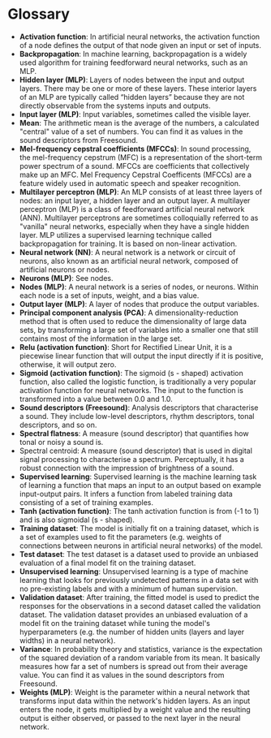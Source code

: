 # Glossary

* **Activation function**: In artificial neural networks, the activation function of a node defines the output of that node given an input or set of inputs. 
* **Backpropagation**: In machine learning, backpropagation is a widely used algorithm for training feedforward neural networks, such as an MLP.
* **Hidden layer (MLP)**: Layers of nodes between the input and output layers. There may be one or more of these layers. These interior layers of an MLP are typically called “hidden layers” because they are not directly observable from the systems inputs and outputs. 
* **Input layer (MLP)**: Input variables, sometimes called the visible layer.
* **Mean**: The arithmetic mean is the average of the numbers, a calculated "central" value of a set of numbers. You can find it as values in the sound descriptors from Freesound.
* **Mel-frequency cepstral coefficients (MFCCs)**: In sound processing, the mel-frequency cepstrum (MFC) is a representation of the short-term power spectrum of a sound. MFCCs are coefficients that collectively make up an MFC. Mel Frequency Cepstral Coefficents (MFCCs) are a feature widely used in automatic speech and speaker recognition. 
* **Multilayer perceptron (MLP)**: An MLP consists of at least three layers of nodes: an input layer, a hidden layer and an output layer. A multilayer perceptron (MLP) is a class of feedforward artificial neural network (ANN). Multilayer perceptrons are sometimes colloquially referred to as "vanilla" neural networks, especially when they have a single hidden layer. MLP utilizes a supervised learning technique called backpropagation for training. It is based on non-linear activation.
* **Neural network (NN)**: A neural network is a network or circuit of neurons, also known as an artificial neural network, composed of artificial neurons or nodes.
* **Neurons (MLP)**: See nodes.
* **Nodes (MLP)**: A neural network is a series of nodes, or neurons. Within each node is a set of inputs, weight, and a bias value. 
* **Output layer (MLP)**: A layer of nodes that produce the output variables.
* **Principal component analysis (PCA)**: A dimensionality-reduction method that is often used to reduce the dimensionality of large data sets, by transforming a large set of variables into a smaller one that still contains most of the information in the large set. 
* **Relu (activation function)**: Short for Rectified Linear Unit, it is a piecewise linear function that will output the input directly if it is positive, otherwise, it will output zero. 
* **Sigmoid (activation function)**: The sigmoid (s - shaped) activation function, also called the logistic function, is traditionally a very popular activation function for neural networks. The input to the function is transformed into a value between 0.0 and 1.0.
* **Sound descriptors (Freesound)**: Analysis descriptors that characterise a sound. They include low-level descriptors, rhythm descriptors, tonal descriptors, and so on.
* **Spectral flatness**: A measure (sound descriptor) that quantifies how tonal or noisy a sound is.
* Spectral centroid: A measure (sound descriptor) that is used in digital signal processing to characterise a spectrum. Perceptually, it has a robust connection with the impression of brightness of a sound.
* **Supervised learning**: Supervised learning is the machine learning task of learning a function that maps an input to an output based on example input-output pairs. It infers a function from labeled training data consisting of a set of training examples.
* **Tanh (activation function)**: The tanh activation function is from (-1 to 1) and is also sigmoidal (s - shaped).
* **Training dataset**: The model is initially fit on a training dataset, which is a set of examples used to fit the parameters (e.g. weights of connections between neurons in artificial neural networks) of the model.
* **Test dataset**: The test dataset is a dataset used to provide an unbiased evaluation of a final model fit on the training dataset.
* **Unsupervised learning**: Unsupervised learning is a type of machine learning that looks for previously undetected patterns in a data set with no pre-existing labels and with a minimum of human supervision. 
* **Validation dataset**: After training, the fitted model is used to predict the responses for the observations in a second dataset called the validation dataset. The validation dataset provides an unbiased evaluation of a model fit on the training dataset while tuning the model's hyperparameters (e.g. the number of hidden units (layers and layer widths) in a neural network).
* **Variance**: In probability theory and statistics, variance is the expectation of the squared deviation of a random variable from its mean. It basically measures how far a set of numbers is spread out from their average value. You can find it as values in the sound descriptors from Freesound.
* **Weights (MLP)**: Weight is the parameter within a neural network that transforms input data within the network's hidden layers. As an input enters the node, it gets multiplied by a weight value and the resulting output is either observed, or passed to the next layer in the neural network.

